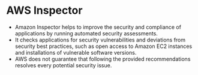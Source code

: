 # AWS Inspector

- Amazon Inspector helps to improve the security and compliance of applications by running automated security assessments.
- It checks applications for security vulnerabilities and deviations from security best practices, such as open access to Amazon EC2 instances and installations of vulnerable software versions. 
- AWS does not guarantee that following the provided recommendations resolves every potential security issue.
